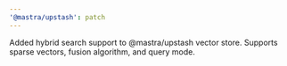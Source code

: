 ```yaml
---
'@mastra/upstash': patch
---
```


Added hybrid search support to @mastra/upstash vector store. Supports sparse vectors, fusion algorithm, and query mode.
